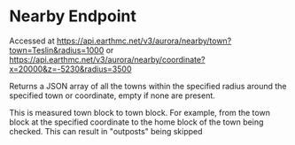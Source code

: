 # Nearby Endpoint
Accessed at https://api.earthmc.net/v3/aurora/nearby/town?town=Teslin&radius=1000 or https://api.earthmc.net/v3/aurora/nearby/coordinate?x=20000&z=-5230&radius=3500

Returns a JSON array of all the towns within the specified radius around the specified town or coordinate, empty if none are present.

This is measured town block to town block. For example, from the town block at the specified coordinate to the home block of the town being checked. This can result in "outposts" being skipped